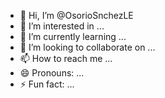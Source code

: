 - 👋 Hi, I’m @OsorioSnchezLE
- 👀 I’m interested in ...
- 🌱 I’m currently learning ...
- 💞️ I’m looking to collaborate on ...
- 📫 How to reach me ...
- 😄 Pronouns: ...
- ⚡ Fun fact: ...

<!---
OsorioSnchezLE/OsorioSnchezLE is a ✨ special ✨ repository because its `README.md` (this file) appears on your GitHub profile.
You can click the Preview link to take a look at your changes.
--->
